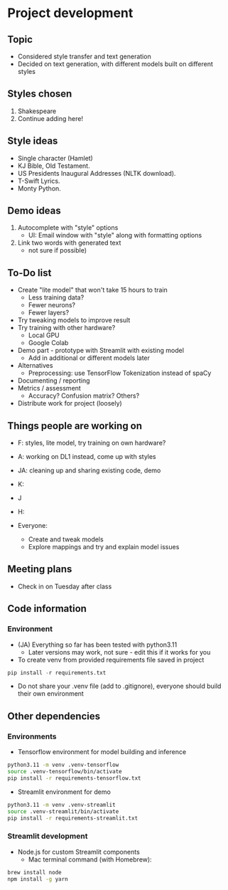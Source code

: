 
# Project development

## Topic

- Considered style transfer and text generation
- Decided on text generation, with different models built on different styles

## Styles chosen

1. Shakespeare
2. Continue adding here!

## Style ideas

- Single character (Hamlet)
- KJ Bible, Old Testament.
- US Presidents Inaugural Addresses (NLTK download).
- T-Swift Lyrics.
- Monty Python.

## Demo ideas

1. Autocomplete with "style" options
    - UI: Email window with "style" along with formatting options
2. Link two words with generated text
    - not sure if possible)

## To-Do list

- Create "lite model" that won't take 15 hours to train
  - Less training data?
  - Fewer neurons?
  - Fewer layers?
- Try tweaking models to improve result
- Try training with other hardware?
  - Local GPU
  - Google Colab
- Demo part - prototype with Streamlit with existing model
  - Add in additional or different models later
- Alternatives
  - Preprocessing: use TensorFlow Tokenization instead of spaCy
- Documenting / reporting
- Metrics / assessment
  - Accuracy? Confusion matrix? Others?
- Distribute work for project (loosely)

## Things people are working on

- F: styles, lite model, try training on own hardware?
- A: working on DL1 instead, come up with styles
- JA: cleaning up and sharing existing code, demo
- K:
- J
- H:

- Everyone:
  - Create and tweak models
  - Explore mappings and try and explain model issues

## Meeting plans

- Check in on Tuesday after class

## Code information

### Environment

- (JA) Everything so far has been tested with python3.11
  - Later versions may work, not sure - edit this if it works for you
- To create venv from provided requirements file saved in project

```python
pip install -r requirements.txt
```

- Do not share your .venv file (add to .gitignore), everyone should build their own environment

## Other dependencies

### Environments

- Tensorflow environment for model building and inference

```bash
python3.11 -m venv .venv-tensorflow
source .venv-tensorflow/bin/activate
pip install -r requirements-tensorflow.txt
```

- Streamlit environment for demo

```bash
python3.11 -m venv .venv-streamlit
source .venv-streamlit/bin/activate
pip install -r requirements-streamlit.txt
```

### Streamlit development

- Node.js for custom Streamlit components
  - Mac terminal command (with Homebrew):

```bash
brew install node
npm install -g yarn
```
